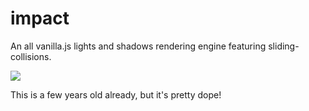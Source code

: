 # impact
An all vanilla.js lights and shadows rendering engine featuring sliding-collisions. 

<img src="https://media.giphy.com/media/3ohnEpt2hOvVPSpI5y/giphy.gif">

This is a few years old already, but it's pretty dope!
